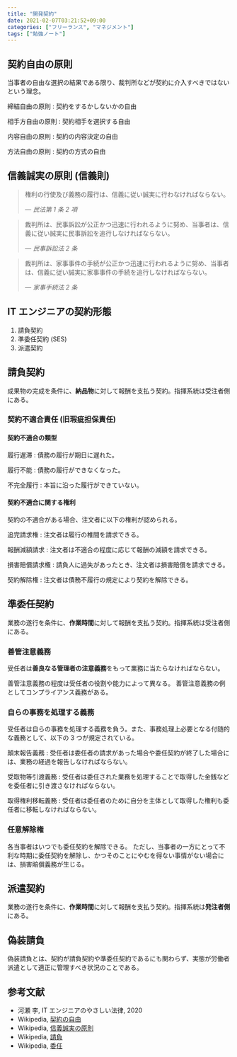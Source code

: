 ```yaml
---
title: "開発契約"
date: 2021-02-07T03:21:52+09:00
categories: ["フリーランス", "マネジメント"]
tags: ["勉強ノート"]
---
```


## 契約自由の原則

当事者の自由な選択の結果である限り、裁判所などが契約に介入すべきではないという理念。

締結自由の原則
: 契約をするかしないかの自由

相手方自由の原則
: 契約相手を選択する自由

内容自由の原則
: 契約の内容決定の自由

方法自由の原則
: 契約の方式の自由

## 信義誠実の原則 (信義則)

> 権利の行使及び義務の履行は、信義に従い誠実に行わなければならない。
>
> &mdash; <cite>民法第 1 条 2 項</cite>

> 裁判所は、民事訴訟が公正かつ迅速に行われるように努め、当事者は、信義に従い誠実に民事訴訟を追行しなければならない。
>
> &mdash; <cite>民事訴訟法 2 条</cite>

> 裁判所は、家事事件の手続が公正かつ迅速に行われるように努め、当事者は、信義に従い誠実に家事事件の手続を追行しなければならない。
>
> &mdash; <cite>家事手続法 2 条</cite>

## IT エンジニアの契約形態

1. 請負契約
2. 準委任契約 (SES)
3. 派遣契約

## 請負契約

成果物の完成を条件に、**納品物**に対して報酬を支払う契約。指揮系統は受注者側にある。

<!-- TODO 検収について書く -->
<!-- TODO 請負人のプロジェクトマネジメント義務について書く -->
<!-- TODO 依頼人の協力義務について書く -->

### 契約不適合責任 (旧瑕疵担保責任)

#### 契約不適合の類型

履行遅滞
: 債務の履行が期日に遅れた。

履行不能
: 債務の履行ができなくなった。

不完全履行
: 本旨に沿った履行ができていない。

#### 契約不適合に関する権利

契約の不適合がある場合、注文者に以下の権利が認められる。

追完請求権
: 注文者は履行の椎間を請求できる。

報酬減額請求
: 注文者は不適合の程度に応じて報酬の減額を請求できる。

損害賠償請求権
: 請負人に過失があったとき、注文者は損害賠償を請求できる。

契約解除権
: 注文者は債務不履行の規定により契約を解除できる。

<!-- TODO 過失相殺について書く -->
<!-- TODO 逸失利益について書く -->

## 準委任契約

業務の遂行を条件に、**作業時間**に対して報酬を支払う契約。指揮系統は受注者側にある。

### 善管注意義務

受任者は**善良なる管理者の注意義務**をもって業務に当たらなければならない。

善管注意義務の程度は受任者の役割や能力によって異なる。
善管注意義務の例としてコンプライアンス義務がある。

### 自らの事務を処理する義務

受任者は自らの事務を処理する義務を負う。また、事務処理上必要となる付随的な義務として、以下の 3 つが規定されている。

顛末報告義務
: 受任者は委任者の請求があった場合や委任契約が終了した場合には、業務の経過を報告しなければならない。

受取物等引渡義務
: 受任者は委任された業務を処理することで取得した金銭などを委任者に引き渡さなければならない。

取得権利移転義務
: 受任者は委任者のために自分を主体として取得した権利も委任者に移転しなければならない。

### 任意解除権

各当事者はいつでも委任契約を解除できる。
ただし、当事者の一方にとって不利な時期に委任契約を解除し、かつそのことにやむを得ない事情がない場合には、損害賠償義務が生じる。

## 派遣契約

業務の遂行を条件に、**作業時間**に対して報酬を支払う契約。指揮系統は**発注者側**にある。

<!-- TODO 多段階契約について書く -->

## 偽装請負

偽装請負とは、契約が請負契約や準委任契約であるにも関わらず、実態が労働者派遣として適正に管理すべき状況のことである。

## 参考文献

- 河瀬 李, IT エンジニアのやさしい法律, 2020
- Wikipedia, [契約の自由](https://ja.wikipedia.org/wiki/%E5%A5%91%E7%B4%84%E3%81%AE%E8%87%AA%E7%94%B1)
- Wikipedia, [信義誠実の原則](https://ja.wikipedia.org/wiki/%E4%BF%A1%E7%BE%A9%E8%AA%A0%E5%AE%9F%E3%81%AE%E5%8E%9F%E5%89%87)
- Wikipedia, [請負](https://ja.wikipedia.org/wiki/%E8%AB%8B%E8%B2%A0)
- Wikipedia, [委任](https://ja.wikipedia.org/wiki/%E5%A7%94%E4%BB%BB)
